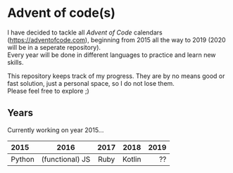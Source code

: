 # Advent of code(s)
I have decided to tackle all *Advent of Code* calendars (https://adventofcode.com), beginning from 2015 all the way to 2019 (2020 will be in a seperate repository).  
Every year will be done in different languages to practice and learn new skills.

This repository keeps track of my progress. They are by no means good or fast solution, just a personal space, so I do not lose them.  
Please feel free to explore ;)

## Years
Currently working on year 2015...

|   2015   |         2016        |   2017   |    2018    |   2019   |
| :------- | :-----------------: | :------: | :--------: | -------: |
|  Python  |   (functional) JS   |   Ruby   |   Kotlin   |   ??     |
